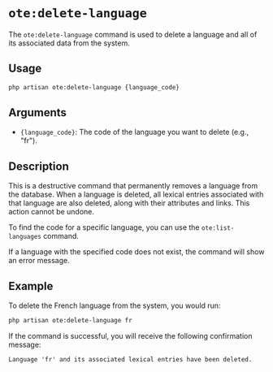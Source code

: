 # `ote:delete-language`

The `ote:delete-language` command is used to delete a language and all of its associated data from the system.

## Usage

```bash
php artisan ote:delete-language {language_code}
```

## Arguments

-   `{language_code}`: The code of the language you want to delete (e.g., "fr").

## Description

This is a destructive command that permanently removes a language from the database. When a language is deleted, all lexical entries associated with that language are also deleted, along with their attributes and links. This action cannot be undone.

To find the code for a specific language, you can use the `ote:list-languages` command.

If a language with the specified code does not exist, the command will show an error message.

## Example

To delete the French language from the system, you would run:

```bash
php artisan ote:delete-language fr
```

If the command is successful, you will receive the following confirmation message:

```
Language 'fr' and its associated lexical entries have been deleted.
```
